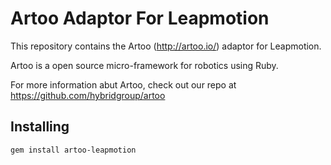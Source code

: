 # Artoo Adaptor For Leapmotion

This repository contains the Artoo (http://artoo.io/) adaptor for Leapmotion.

Artoo is a open source micro-framework for robotics using Ruby.

For more information abut Artoo, check out our repo at https://github.com/hybridgroup/artoo

## Installing

```
gem install artoo-leapmotion
```
